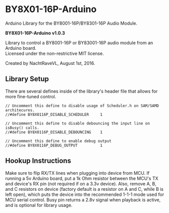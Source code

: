 # BY8X01-16P-Arduino
Arduino Library for the BY8001-16P/BY8301-16P Audio Module.

**BY8X01-16P-Arduino v1.0.3**

Library to control a BY8001-16P or BY83001-16P audio module from an Arduino board.  
Licensed under the non-restrictive MIT license.

Created by NachtRaveVL, August 1st, 2016.

## Library Setup

There are several defines inside of the library's header file that allows for more fine-tuned control.

```Arduino
// Uncomment this define to disable usage of Scheduler.h on SAM/SAMD architecures.
//#define BY8X0116P_DISABLE_SCHEDULER     1

// Uncomment this define to disable debouncing the input line on isBusy() calls.
//#define BY8X0116P_DISABLE_DEBOUNCING    1

// Uncomment this define to enable debug output
//#define BY8X0116P_DEBUG_OUTPUT          1
```

## Hookup Instructions

Make sure to flip RX/TX lines when plugging into device from MCU. If running a 5v Arduino board, put a 1k Ohm resistor between the MCU's TX and device's RX pin (not required if on a 3.3v device). Also, remove A, B, and C resistors on device (factory default is a resistor on A and C, while B is left open), which puts the device into the recommended 1-1-1 mode used for MCU serial control. Busy pin returns a 2.8v signal when playback is active, and is optional for library usage.
